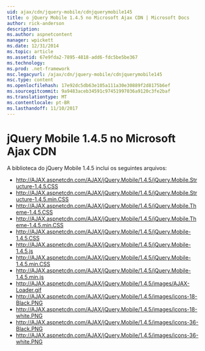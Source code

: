 ```yaml
---
uid: ajax/cdn/jquery-mobile/cdnjquerymobile145
title: o jQuery Mobile 1.4.5 no Microsoft Ajax CDN | Microsoft Docs
author: rick-anderson
description: 
ms.author: aspnetcontent
manager: wpickett
ms.date: 12/31/2014
ms.topic: article
ms.assetid: 67e9fda2-7895-4818-add6-fdc5be5be367
ms.technology: 
ms.prod: .net-framework
msc.legacyurl: /ajax/cdn/jquery-mobile/cdnjquerymobile145
msc.type: content
ms.openlocfilehash: 17e92dc5db63e105a111a30e30889f2d8175b6ef
ms.sourcegitcommit: 9a9483aceb34591c97451997036a9120c3fe2baf
ms.translationtype: MT
ms.contentlocale: pt-BR
ms.lasthandoff: 11/10/2017
---
```

<a name="jquery-mobile-145-on-the-microsoft-ajax-cdn"></a>jQuery Mobile 1.4.5 no Microsoft Ajax CDN
====================
A biblioteca do jQuery Mobile 1.4.5 inclui os seguintes arquivos:

- http://AJAX.aspnetcdn.com/AJAX/jQuery.Mobile/1.4.5/jQuery.Mobile.Structure-1.4.5.CSS
- http://AJAX.aspnetcdn.com/AJAX/jQuery.Mobile/1.4.5/jQuery.Mobile.Structure-1.4.5.min.CSS
- http://AJAX.aspnetcdn.com/AJAX/jQuery.Mobile/1.4.5/jQuery.Mobile.Theme-1.4.5.CSS
- http://AJAX.aspnetcdn.com/AJAX/jQuery.Mobile/1.4.5/jQuery.Mobile.Theme-1.4.5.min.CSS
- http://AJAX.aspnetcdn.com/AJAX/jQuery.Mobile/1.4.5/jQuery.Mobile-1.4.5.CSS
- http://AJAX.aspnetcdn.com/AJAX/jQuery.Mobile/1.4.5/jQuery.Mobile-1.4.5.js
- http://AJAX.aspnetcdn.com/AJAX/jQuery.Mobile/1.4.5/jQuery.Mobile-1.4.5.min.CSS
- http://AJAX.aspnetcdn.com/AJAX/jQuery.Mobile/1.4.5/jQuery.Mobile-1.4.5.min.js
- http://AJAX.aspnetcdn.com/AJAX/jQuery.Mobile/1.4.5/images/AJAX-Loader.gif
- http://AJAX.aspnetcdn.com/AJAX/jQuery.Mobile/1.4.5/images/icons-18-Black.PNG
- http://AJAX.aspnetcdn.com/AJAX/jQuery.Mobile/1.4.5/images/icons-18-white.PNG
- http://AJAX.aspnetcdn.com/AJAX/jQuery.Mobile/1.4.5/images/icons-36-Black.PNG
- http://AJAX.aspnetcdn.com/AJAX/jQuery.Mobile/1.4.5/images/icons-36-white.PNG
